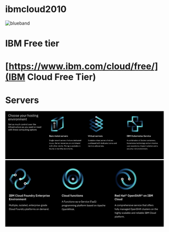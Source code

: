 # ibmcloud2010

<img src="https://farm5.staticflickr.com/4503/37148677233_71edc5a37b_o.png" width="1041" height="53" alt="blueband">

# IBM Free tier

# [https://www.ibm.com/cloud/free/](IBM Cloud Free Tier)


# Servers

<img src="servers.png">

<img src="servers1.png">
